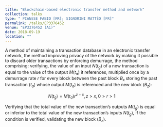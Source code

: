 ```yaml
---
title: "Blockchain-based electronic transfer method and network"
collection: talks
type: "	PIANESE FABIO [FR]; SIGNORINI MATTÉO [FR]"
permalink: /talks/EP3376452
venue: "EP3376452 (A1)"
date: 2018-09-19
location: ""
---
```


A method of maintaining a transaction database in an electronic transfer network, the method improving privacy of the network by making it possible to discard older transactions by enforcing demurrage, the method comprising: verifying, the value of an input $N(t_g)$ of a new transaction is equal to the value of the output $M(t_a)$ it references, multiplied once by a demurrage rate $r$ for every block between the past block $B_x$ storing the past transaction $(t_a)$ whose output $M(t_a)$ is referenced and the new block $(B_z)$: 

$$ N(t_g) = M(t_a)r^{z-x}, z > x, 0 > r > 1$$

Verifying that the total value of the new transaction’s outputs $M(t_g)$ is equal or inferior to the total value of the new transaction’s inputs $N(t_g)$, if the condition is verified, validating the new block $(B_z)$.

